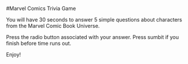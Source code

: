 #Marvel Comics Trivia Game

You will have 30 seconds to answer 5 simple questions about characters from the Marvel Comic Book Universe. 

Press the radio button associated with your answer. Press sumbit if you finish before time runs out. 

Enjoy!